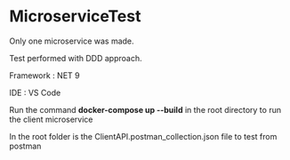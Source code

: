 # MicroserviceTest

Only one microservice was made.

Test performed with DDD approach.

Framework : NET 9

IDE : VS Code

Run the command **docker-compose up --build** in the root directory to run the client microservice

In the root folder is the ClientAPI.postman_collection.json file to test from postman
